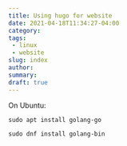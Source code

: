 ```yaml
---
title: Using hugo for website
date: 2021-04-18T11:34:27-04:00
category:
tags:
 - linux
 - website
slug: index
author:
summary:
draft: true
---
```


On Ubuntu:

```
sudo apt install golang-go
```

```
sudo dnf install golang-bin
```